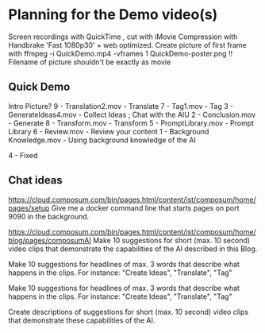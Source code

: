 # Planning for the Demo video(s)

Screen recordings with QuickTime , cut with iMovie
Compression with Handbrake 'Fast 1080p30' + web optimized.
Create picture of first frame with
ffmpeg -i QuickDemo.mp4 -vframes 1 QuickDemo-poster.png
!! Filename of picture shouldn't be exactly as movie

## Quick Demo

Intro Picture?
9 - Translation2.mov - Translate
7 - Tag1.mov - Tag
3 - GenerateIdeas4.mov - Collect Ideas ; Chat with the AIU
2 - Conclusion.mov - Generate
8 - Transform.mov - Transform
5 - PromptLibrary.mov - Prompt Library
6 - Review.mov - Review your content
1 - Background Knowledge.mov - Using background knowledge of the AI

4 - Fixed

##  Chat ideas
https://cloud.composum.com/bin/pages.html/content/ist/composum/home/pages/setup
Give me a docker command line that starts pages on port 9090 in the background.

https://cloud.composum.com/bin/pages.html/content/ist/composum/home/blog/pages/composumAI
Make 10 suggestions for short (max. 10 second) video clips that demonstrate the capabilities of the AI described in this Blog.

Make 10 suggestions for headlines of max. 3 words that describe what happens in the clips. For instance: "Create Ideas", "Translate", "Tag"

Make 10 suggestions for headlines of max. 3 words that describe what happens in the clips. For instance: "Create Ideas", "Translate", "Tag"

Create descriptions of suggestions for short (max. 10 second) video clips that demonstrate these capabilities of the AI.
